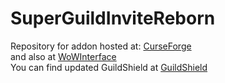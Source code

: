 # SuperGuildInviteReborn
Repository for addon hosted at:
[CurseForge](https://wow.curseforge.com/projects/superguildinvite-reborn)  
and also at [WoWInterface](https://www.wowinterface.com/downloads/info24080-SuperGuildInvite2.html#info)  
You can find updated GuildShield at
[GuildShield](https://github.com/Elfmagi/GuildShield)
